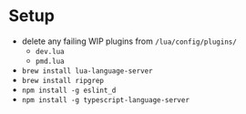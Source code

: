 # Setup

- delete any failing WIP plugins from `/lua/config/plugins/`
    - `dev.lua`
    - `pmd.lua`
- `brew install lua-language-server`
- `brew install ripgrep`
- `npm install -g eslint_d`
- `npm install -g typescript-language-server`
